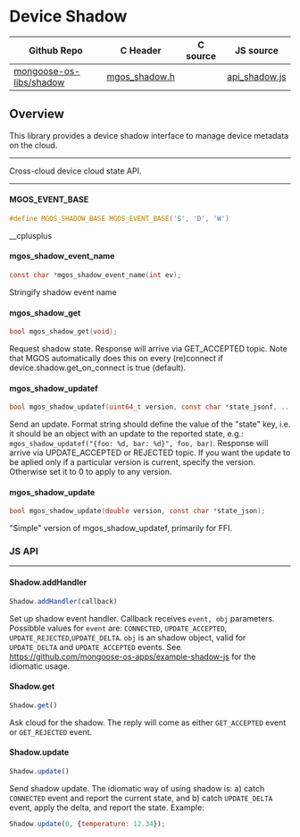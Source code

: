 # Device Shadow
| Github Repo | C Header | C source  | JS source |
| ----------- | -------- | --------  | ----------------- |
| [mongoose-os-libs/shadow](https://github.com/mongoose-os-libs/shadow) | [mgos_shadow.h](https://github.com/mongoose-os-libs/shadow/tree/master/include/mgos_shadow.h) | &nbsp;  | [api_shadow.js](https://github.com/mongoose-os-libs/shadow/tree/master/mjs_fs/api_shadow.js)         |



## Overview

This library provides a device shadow interface to manage
device metadata on the cloud.


 ----- 

Cross-cloud device cloud state API.
 

 ----- 
#### MGOS_EVENT_BASE

```c
#define MGOS_SHADOW_BASE MGOS_EVENT_BASE('S', 'D', 'W')
```
 __cplusplus 
#### mgos_shadow_event_name

```c
const char *mgos_shadow_event_name(int ev);
```
 Stringify shadow event name 
#### mgos_shadow_get

```c
bool mgos_shadow_get(void);
```

Request shadow state. Response will arrive via GET_ACCEPTED topic.
Note that MGOS automatically does this on every (re)connect if
device.shadow.get_on_connect is true (default).
 
#### mgos_shadow_updatef

```c
bool mgos_shadow_updatef(uint64_t version, const char *state_jsonf, ...);
```

Send an update. Format string should define the value of the "state" key,
i.e. it should be an object with an update to the reported state, e.g.:
`mgos_shadow_updatef("{foo: %d, bar: %d}", foo, bar)`.
Response will arrive via UPDATE_ACCEPTED or REJECTED topic.
If you want the update to be aplied only if a particular version is
current,
specify the version. Otherwise set it to 0 to apply to any version.
 
#### mgos_shadow_update

```c
bool mgos_shadow_update(double version, const char *state_json);
```
 "Simple" version of mgos_shadow_updatef, primarily for FFI.  

### JS API

 --- 
#### Shadow.addHandler

```javascript
Shadow.addHandler(callback)
```
Set up shadow event handler. Callback receives `event, obj` parameters.
Possibble values for `event` are:
`CONNECTED`,  `UPDATE_ACCEPTED`, `UPDATE_REJECTED`,`UPDATE_DELTA`.
`obj` is an shadow object, valid for `UPDATE_DELTA` and `UPDATE_ACCEPTED`
events.
See https://github.com/mongoose-os-apps/example-shadow-js for the
idiomatic usage.
#### Shadow.get

```javascript
Shadow.get()
```
Ask cloud for the shadow. The reply will come as either `GET_ACCEPTED`
event or `GET_REJECTED` event.
#### Shadow.update

```javascript
Shadow.update()
```
Send shadow update. The idiomatic way of using shadow is: a) catch
`CONNECTED` event and report the current state, and b) catch `UPDATE_DELTA`
event, apply the delta, and report the state. Example:
```javascript
Shadow.update(0, {temperature: 12.34});
```
